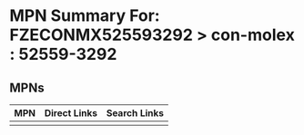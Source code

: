 



# MPN Summary For: FZECONMX525593292 > con-molex : 52559-3292

## MPNs
  

|MPN|Direct Links|Search Links|
| :--- | :--- | :--- |
||||
